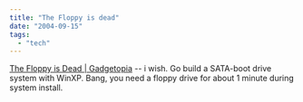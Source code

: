 ```yaml
---
title: "The Floppy is dead"
date: "2004-09-15"
tags: 
  - "tech"
---
```


[The Floppy is Dead | Gadgetopia](http://www.gadgetopia.com/2004/09/07/TheFloppyIsDead.html "The Floppy is Dead | Gadgetopia") -- i wish. Go build a SATA-boot drive system with WinXP. Bang, you need a floppy drive for about 1 minute during system install.
